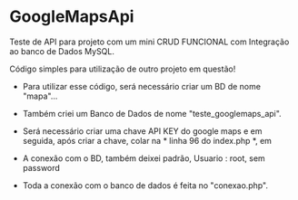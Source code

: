 # GoogleMapsApi
Teste de API para projeto com um mini CRUD FUNCIONAL com Integração ao banco de Dados MySQL.

Código simples para utilização de outro projeto em questão!

- Para utilizar esse código, será necessário criar um BD de nome "mapa"...
  
- Também criei um Banco de Dados de nome "teste_googlemaps_api".
  
- Será necessário criar uma chave API KEY do google maps e em seguida, após criar a chave, colar na * linha 96 do index.php *, em <script src="https://maps.googleapis.com/maps/api/js?key=COLOQUEACHAVEAPIAQUI&callback=initMap"></script>

- A conexão com o BD, também deixei padrão, Usuario : root, sem password

- Toda a conexão com o banco de dados é feita no "conexao.php".

